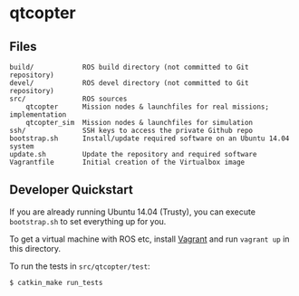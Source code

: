 # qtcopter

## Files

    build/            ROS build directory (not committed to Git repository)
    devel/            ROS devel directory (not committed to Git repository)
    src/              ROS sources
        qtcopter      Mission nodes & launchfiles for real missions; implementation
        qtcopter_sim  Mission nodes & launchfiles for simulation
    ssh/              SSH keys to access the private Github repo
    bootstrap.sh      Install/update required software on an Ubuntu 14.04 system
    update.sh         Update the repository and required software
    Vagrantfile       Initial creation of the Virtualbox image

## Developer Quickstart

If you are already running Ubuntu 14.04 (Trusty), you can execute `bootstrap.sh` to set everything up for you.

To get a virtual machine with ROS etc, install [Vagrant][vagrant] and run `vagrant up` in this directory.

To run the tests in `src/qtcopter/test`:

```
$ catkin_make run_tests
```

[vagrant]: https://www.vagrantup.com/

